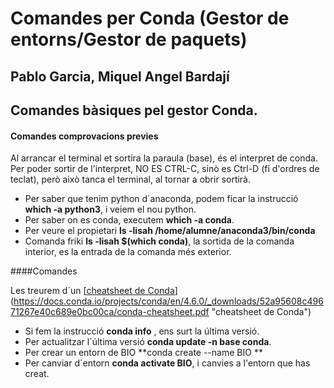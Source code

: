 # Comandes per Conda (Gestor de entorns/Gestor de paquets)
## Pablo Garcia, Miquel Angel Bardají

## Comandes bàsiques pel gestor Conda.

#### Comandes comprovacions previes
Al arrancar el terminal et sortira la paraula (base), és el interpret de conda.
Per poder sortir de l'interpret, NO ES CTRL-C, sinò es Ctrl-D (fi d'ordres de teclat), però això tanca el terminal, al tornar a obrir sortirà.
- Per saber que tenim python d´anaconda, podem ficar la instrucció **which -a python3**, i veiem el nou python.
- Per saber on es conda, executem **which -a conda**.
- Per veure el propietari **ls -lisah /home/alumne/anaconda3/bin/conda**
- Comanda friki **ls -lisah $(which conda)**, la sortida de la comanda interior, es la entrada de la comanda més exterior.

####Comandes

Les treurem d´un [[cheatsheet de Conda](https://docs.conda.io/projects/conda/en/latest/user-guide/cheatsheet.html# "cheatsheet de Conda")](https://docs.conda.io/projects/conda/en/4.6.0/_downloads/52a95608c49671267e40c689e0bc00ca/conda-cheatsheet.pdf "cheatsheet de Conda")
- Si fem la instrucció **conda info** , ens surt la  última versió.
 - Per actualitzar l`última versió **conda update -n base conda**.
  - Per crear un entorn de BIO **conda create --name BIO **
  - Per canviar d´entorn **conda activate BIO**, i canvies a l'entorn que has creat.
